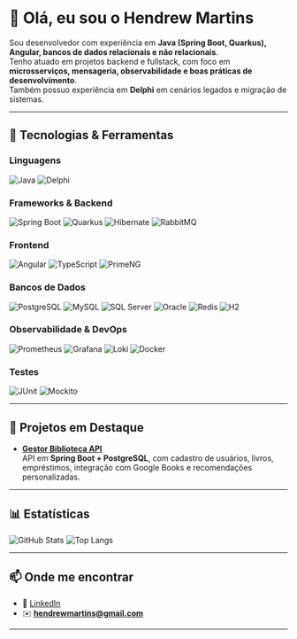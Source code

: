 # 👋 Olá, eu sou o Hendrew Martins

Sou desenvolvedor com experiência em **Java (Spring Boot, Quarkus), Angular, bancos de dados relacionais e não relacionais**.  
Tenho atuado em projetos backend e fullstack, com foco em **microsserviços, mensageria, observabilidade e boas práticas de desenvolvimento**.  
Também possuo experiência em **Delphi** em cenários legados e migração de sistemas.  

---

## 🚀 Tecnologias & Ferramentas

### Linguagens
![Java](https://img.shields.io/badge/Java-11%2F17%2F21-007396?style=flat&logo=java)
![Delphi](https://img.shields.io/badge/Delphi-Legacy%20Apps-B22222?style=flat&logo=delphi)

### Frameworks & Backend
![Spring Boot](https://img.shields.io/badge/Spring%20Boot-3.x-6DB33F?style=flat&logo=springboot)
![Quarkus](https://img.shields.io/badge/Quarkus-3.x-4695EB?style=flat&logo=quarkus)
![Hibernate](https://img.shields.io/badge/Hibernate-ORM-59666C?style=flat&logo=hibernate)
![RabbitMQ](https://img.shields.io/badge/RabbitMQ-Mensageria-FF6600?style=flat&logo=rabbitmq)

### Frontend
![Angular](https://img.shields.io/badge/Angular-18-DD0031?style=flat&logo=angular)
![TypeScript](https://img.shields.io/badge/TypeScript-5.x-3178C6?style=flat&logo=typescript)
![PrimeNG](https://img.shields.io/badge/PrimeNG-UI%20Components-007ACC?style=flat)

### Bancos de Dados
![PostgreSQL](https://img.shields.io/badge/PostgreSQL-16-336791?style=flat&logo=postgresql)
![MySQL](https://img.shields.io/badge/MySQL-8-4479A1?style=flat&logo=mysql)
![SQL Server](https://img.shields.io/badge/SQL%20Server-2019-CC2927?style=flat&logo=microsoftsqlserver)
![Oracle](https://img.shields.io/badge/Oracle-DB-F80000?style=flat&logo=oracle)
![Redis](https://img.shields.io/badge/Redis-Cache-DC382D?style=flat&logo=redis)
![H2](https://img.shields.io/badge/H2-Database-003B57?style=flat)

### Observabilidade & DevOps
![Prometheus](https://img.shields.io/badge/Prometheus-Monitoring-E6522C?style=flat&logo=prometheus)
![Grafana](https://img.shields.io/badge/Grafana-Dashboards-F46800?style=flat&logo=grafana)
![Loki](https://img.shields.io/badge/Loki-Logs-FFCC00?style=flat&logo=grafana)
![Docker](https://img.shields.io/badge/Docker-Container-2496ED?style=flat&logo=docker)

### Testes
![JUnit](https://img.shields.io/badge/JUnit-5-25A162?style=flat&logo=junit5)
![Mockito](https://img.shields.io/badge/Mockito-Framework-FF9900?style=flat)

---

## 📌 Projetos em Destaque

- **[Gestor Biblioteca API](#)**  
  API em **Spring Boot + PostgreSQL**, com cadastro de usuários, livros, empréstimos, integração com Google Books e recomendações personalizadas.  

---

## 📊 Estatísticas

![GitHub Stats](https://github-readme-stats.vercel.app/api?username=HendrewMartins&show_icons=true&theme=dracula)
![Top Langs](https://github-readme-stats.vercel.app/api/top-langs/?username=HendrewMartins&layout=compact&theme=dracula)

---

## 📫 Onde me encontrar

- 💼 [LinkedIn](www.linkedin.com/in/hendrew-martins)  
- ✉️ **hendrewmartins@gmail.com**  

---
